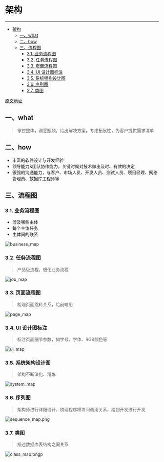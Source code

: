 # 架构

---

- [架构](#架构)
  - [一、what](#一what)
  - [二、how](#二how)
  - [三、流程图](#三流程图)
    - [3.1. 业务流程图](#31-业务流程图)
    - [3.2. 任务流程图](#32-任务流程图)
    - [3.3. 页面流程图](#33-页面流程图)
    - [3.4. UI 设计图标注](#34-ui-设计图标注)
    - [3.5. 系统架构设计图](#35-系统架构设计图)
    - [3.6. 序列图](#36-序列图)
    - [3.7. 类图](#37-类图)


[原文地址](https://www.jianshu.com/p/2a5d5ea93ebd)

## 一、what

> 掌控整体，洞悉瓶颈，给出解决方案，考虑拓展性，为客户提供需求清单

## 二、how

* 丰富的软件设计与开发经验
* 领导能力&团队协作能力，关键时候对技术做出及时、有效的决定
* 很强的沟通能力，与客户、市场人员、开发人员、测试人员、项目经理、网络管理员、数据库工程师等

## 三、流程图

### 3.1. 业务流程图

* 涉及哪些主体
* 每个主体任务
* 主体间的联系

![business_map](https://cdn.jsdelivr.net/gh/wudg/picgo@master/images/blog/business_map.png)

### 3.2. 任务流程图

> 产品级流程，细化业务流程

![job_map](https://cdn.jsdelivr.net/gh/wudg/picgo@master/images/blog/job_map.png)

### 3.3. 页面流程图

> 梳理页面跳转关系，给前端用

![page_map](https://cdn.jsdelivr.net/gh/wudg/picgo@master/images/blog/page_map.png)

### 3.4. UI 设计图标注

> 标注页面细节参数，如字号、字体、RGB颜色等

![ui_map](https://cdn.jsdelivr.net/gh/wudg/picgo@master/images/blog/ui_map.png)

### 3.5. 系统架构设计图

> 架构不断演化、精炼

![system_map](https://cdn.jsdelivr.net/gh/wudg/picgo@master/images/blog/system_map.png)

### 3.6. 序列图

> 架构师进行详细设计，梳理程序模块间调用关系，给到开发进行开发

![sequence_map.png](https://cdn.jsdelivr.net/gh/wudg/picgo@master/images/blog/sequence_map.png)

### 3.7. 类图

> 描述数据库表结构之间关系

![class_map.pngp](https://cdn.jsdelivr.net/gh/wudg/picgo@master/images/blog/class_map.png)